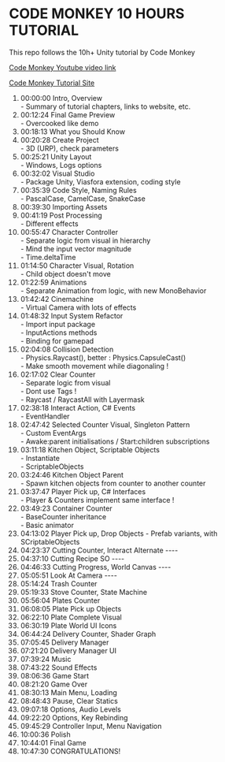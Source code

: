 # CODE MONKEY 10 HOURS TUTORIAL

This repo follows the 10h+ Unity tutorial by Code Monkey

[Code Monkey Youtube video link](https://www.youtube.com/watch?v=AmGSEH7QcDg)

[Code Monkey Tutorial Site](https://unitycodemonkey.com/kitchenchaoscourse.php)

01.	00:00:00 Intro, Overview<br/>
			 - Summary of tutorial chapters, links to website, etc.
02.	00:12:24 Final Game Preview<br/>
			 - Overcooked like demo
03.	00:18:13 What you Should Know
04.	00:20:28 Create Project<br/>
			 - 3D (URP), check parameters
05.	00:25:21 Unity Layout<br/>
			 - Windows, Logs options
06.	00:32:02 Visual Studio<br/>
			 - Package Unity, Viasfora extension, coding style
07.	00:35:39 Code Style, Naming Rules<br/>
			 - PascalCase, CamelCase, SnakeCase
08.	00:39:30 Importing Assets
09.	00:41:19 Post Processing<br/>
			 - Different effects
10.	00:55:47 Character Controller<br/>
			 - Separate logic from visual in hierarchy<br/>
			 - Mind the input vector magnitude<br/>
			 - Time.deltaTime
11.	01:14:50 Character Visual, Rotation<br/>
			 - Child object doesn't move
12.	01:22:59 Animations<br/>
			 - Separate Animation from logic, with new MonoBehavior
13.	01:42:42 Cinemachine<br/>
			 - Virtual Camera with lots of effects
14.	01:48:32 Input System Refactor<br/>
			 - Import input package<br/>
			 - InputActions methods<br/>
			 - Binding for gamepad
15.	02:04:08 Collision Detection<br/>
			 - Physics.Raycast(), better : Physics.CapsuleCast()<br/>
			 - Make smooth movement while diagonaling !
16.	02:17:02 Clear Counter<br/>
			 - Separate logic from visual<br/>
			 - Dont use Tags !<br/>
			 - Raycast / RaycastAll with Layermask
17.	02:38:18 Interact Action, C# Events<br/>
			 - EventHandler
18.	02:47:42 Selected Counter Visual, Singleton Pattern<br/>
			 - Custom EventArgs<br/>
			 - Awake:parent initialisations / Start:children subscriptions
19.	03:11:18 Kitchen Object, Scriptable Objects<br/>
			 - Instantiate<br/>
			 - ScriptableObjects
20.	03:24:46 Kitchen Object Parent<br/>
			 - Spawn kitchen objects from counter to another counter
21.	03:37:47 Player Pick up, C# Interfaces<br/>
			 - Player & Counters implement same interface !
22.	03:49:23 Container Counter<br/>
			 - BaseCounter inheritance<br/>
			 - Basic animator
23.	04:13:02 Player Pick up, Drop Objects
			 - Prefab variants, with SCriptableObjects
24.	04:23:37 Cutting Counter, Interact Alternate
			 ----
25.	04:37:10 Cutting Recipe SO
			 ----
26.	04:46:33 Cutting Progress, World Canvas
			 ----
27.	05:05:51 Look At Camera
			 ----
28.	05:14:24 Trash Counter
29.	05:19:33 Stove Counter, State Machine
30.	05:56:04 Plates Counter
31.	06:08:05 Plate Pick up Objects
32.	06:22:10 Plate Complete Visual
33.	06:30:19 Plate World UI Icons
34.	06:44:24 Delivery Counter, Shader Graph
35.	07:05:45 Delivery Manager
36.	07:21:20 Delivery Manager UI
37.	07:39:24 Music
38.	07:43:22 Sound Effects
39.	08:06:36 Game Start
40.	08:21:20 Game Over
41.	08:30:13 Main Menu, Loading
42.	08:48:43 Pause, Clear Statics
43.	09:07:18 Options, Audio Levels
44.	09:22:20 Options, Key Rebinding
45.	09:45:29 Controller Input, Menu Navigation
46.	10:00:36 Polish
47.	10:44:01 Final Game
48.	10:47:30 CONGRATULATIONS!
